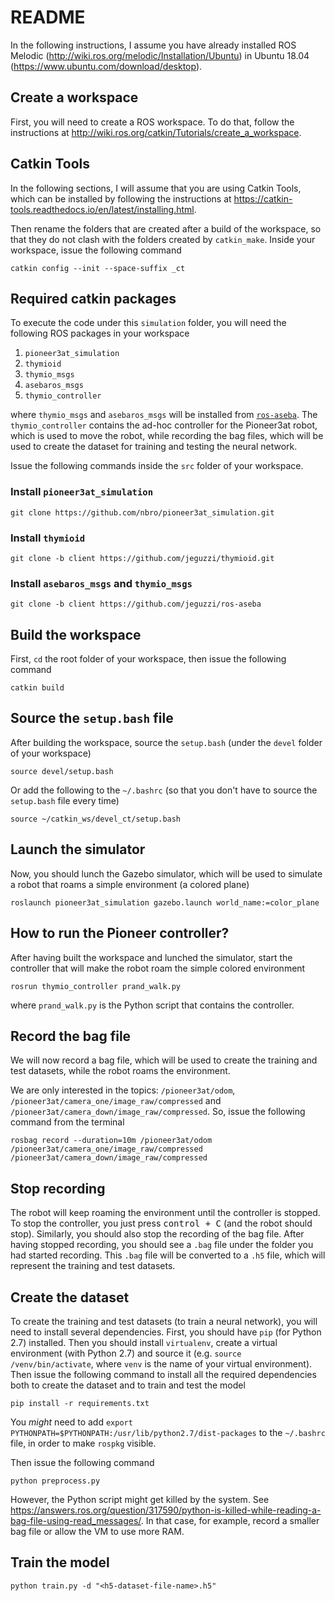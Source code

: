 # README

In the following instructions, I assume you have already installed ROS Melodic (http://wiki.ros.org/melodic/Installation/Ubuntu) in Ubuntu 18.04 (https://www.ubuntu.com/download/desktop).

## Create a workspace

First, you will need to create a ROS workspace. To do that, follow the instructions at http://wiki.ros.org/catkin/Tutorials/create_a_workspace.

## Catkin Tools

In the following sections, I will assume that you are using Catkin Tools, which can be installed by following the instructions at https://catkin-tools.readthedocs.io/en/latest/installing.html.

Then rename the folders that are created after a build of the workspace, so that they do not clash with the folders created by `catkin_make`. Inside your workspace, issue the following command

    catkin config --init --space-suffix _ct

## Required catkin packages

To execute the code under this `simulation` folder, you will need the following ROS packages in your workspace

1. `pioneer3at_simulation`
2. `thymioid`
3. `thymio_msgs`
4. `asebaros_msgs`
5. `thymio_controller`

where `thymio_msgs` and `asebaros_msgs` will be installed from [`ros-aseba`](https://github.com/jeguzzi/ros-aseba). The `thymio_controller` contains the ad-hoc controller for the Pioneer3at robot, which is used to move the robot, while recording the bag files, which will be used to create the dataset for training and testing the neural network.

Issue the following commands inside the `src` folder of your workspace.

### Install `pioneer3at_simulation`

    git clone https://github.com/nbro/pioneer3at_simulation.git

### Install `thymioid`

    git clone -b client https://github.com/jeguzzi/thymioid.git

### Install `asebaros_msgs` and `thymio_msgs`

    git clone -b client https://github.com/jeguzzi/ros-aseba


## Build the workspace

First, `cd` the root folder of your workspace, then issue the following command

    catkin build


## Source the `setup.bash` file

After building the workspace, source the `setup.bash` (under the `devel` folder of your workspace)

    source devel/setup.bash

Or add the following to the `~/.bashrc` (so that you don't have to source the `setup.bash` file every time)

    source ~/catkin_ws/devel_ct/setup.bash

## Launch the simulator

Now, you should lunch the Gazebo simulator, which will be used to simulate a robot that roams a simple environment (a colored plane)

    roslaunch pioneer3at_simulation gazebo.launch world_name:=color_plane

## How to run the Pioneer controller?

After having built the workspace and lunched the simulator, start the controller that will make the robot roam the simple colored environment

    rosrun thymio_controller prand_walk.py 
    
where `prand_walk.py` is the Python script that contains the controller.

## Record the bag file

We will now record a bag file, which will be used to create the training and test datasets, while the robot roams the environment. 

We are only interested in the topics: `/pioneer3at/odom`, `/pioneer3at/camera_one/image_raw/compressed` and `/pioneer3at/camera_down/image_raw/compressed`. So, issue the following command from the terminal

    rosbag record --duration=10m /pioneer3at/odom /pioneer3at/camera_one/image_raw/compressed /pioneer3at/camera_down/image_raw/compressed

## Stop recording

The robot will keep roaming the environment until the controller is stopped. To stop the controller, you just press <kbd>control + C</kbd> (and the robot should stop). Similarly, you should also stop the recording of the bag file. After having stopped recording, you should see a `.bag` file under the folder you had started recording. This `.bag` file will be converted to a `.h5` file, which will represent the training and test datasets.

## Create the dataset

To create the training and test datasets (to train a neural network), you will need to install several dependencies. First, you should have `pip` (for Python 2.7) installed. Then you should install `virtualenv`, create a virtual environment (with Python 2.7) and source it (e.g. `source /venv/bin/activate`, where `venv` is the name of your virtual environment). Then issue the following command to install all the required dependencies both to create the dataset and to train and test the model

    pip install -r requirements.txt

You _might_ need to add `export PYTHONPATH=$PYTHONPATH:/usr/lib/python2.7/dist-packages` to the `~/.bashrc` file, in order to make `rospkg` visible.

Then issue the following command

    python preprocess.py
    
However, the Python script might get killed by the system. See https://answers.ros.org/question/317590/python-is-killed-while-reading-a-bag-file-using-read_messages/. In that case, for example, record a smaller bag file or allow the VM to use more RAM.

## Train the model

    python train.py -d "<h5-dataset-file-name>.h5"